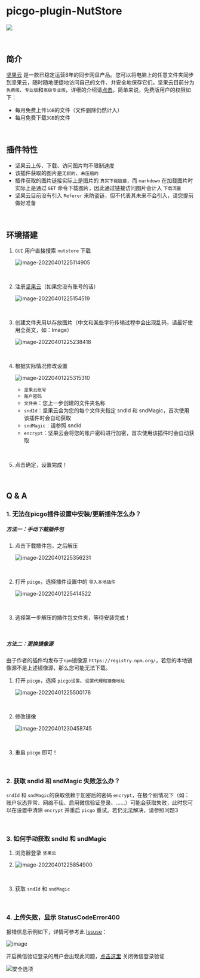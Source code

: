 # picgo-plugin-NutStore

![](https://img.shields.io/badge/version-1.1.7-green)

<br>

## 简介

[坚果云](https://www.jianguoyun.com) 是一款已稳定运营8年的同步网盘产品。您可以将电脑上的任意文件夹同步到坚果云，随时随地便捷地访问自己的文件、并安全地保存它们。坚果云目前分为`免费版`、`专业版`和`高级专业版`，详细的介绍请[点击](https://www.jianguoyun.com/s/pricing)。简单来说，免费版用户的权限如下：

- 每月免费上传`1GB`的文件（文件删除仍然计入）
- 每月免费下载`3GB`的文件

<br>

## 插件特性

- 坚果云上传、下载、访问图片均不限制速度
- 该插件获取的图片是`无损的`、`未压缩的`
- 插件获取的图片链接实际上是图片的 `真实下载链接`，而 `markdown` 在加载图片时实际上是通过 `GET` 命令下载图片，因此通过链接访问图片会计入 `下载流量`
- 坚果云目前没有引入 `Referer` 来防盗链，但不代表其未来不会引入，请您提前做好准备

<br>

## 环境搭建

1. `GUI` 用户直接搜索  `nutstore`  下载

   ![image-20220401225114905](http://jing-image.test.upcdn.net/image-20220401225114905.png)

<br>

2. 注册[坚果云](https://www.jianguoyun.com/)（如果您没有账号的话）

   ![image-20220401225154519](http://jing-image.test.upcdn.net/image-20220401225154519.png)

<br>

3. 创建文件夹用以存放图片（中文和某些字符传输过程中会出现乱码，请最好使用全英文，如：Image）

   ![image-20220401225238418](http://jing-image.test.upcdn.net/image-20220401225238418.png)

<br>

4. 根据实际情况修改设置

   ![image-20220401225315310](http://jing-image.test.upcdn.net/image-20220401225315310.png)

   - `坚果云账号`
   - `账户密码`
   - `文件夹`：您上一步创建的文件夹名称
   - `sndId`：坚果云会为您的每个文件夹指定 sndId 和 sndMagic，首次使用该插件时会自动获取
   - `sndMagic`：请参照 sndId
   - `encrypt`：坚果云会将您的账户密码进行加密，首次使用该插件时会自动获取

<br>

5. 点击确定，设置完成！

<br>

## Q & A

### 1. 无法在picgo插件设置中安装/更新插件怎么办？

##### 方法一：手动下载插件包

1. 点击下载插件包，之后解压

   ![image-20220401225356231](http://jing-image.test.upcdn.net/image-20220401225356231.png)

<br>

2. 打开 `picgo`，选择插件设置中的 `导入本地插件`

   ![image-20220401225414522](http://jing-image.test.upcdn.net/image-20220401225414522.png)

<br>

3. 选择第一步解压的插件包文件夹，等待安装完成！

<br>

##### 方法二：更换镜像源

由于作者的插件均发布于`npm`镜像源 `https://registry.npm.org/`，若您的本地镜像源不是上述镜像源，那么您可能无法下载。

1. 打开 `picgo`，选择 `picgo设置`、`设置代理和镜像地址`

   ![image-20220401225500176](http://jing-image.test.upcdn.net/image-20220401225500176.png)

<br>

2. 修改镜像

   ![image-20220401230458745](http://jing-image.test.upcdn.net/image-20220401230458745.png)

<br>

3. 重启 `picgo` 即可！

<br>

### 2. 获取 sndId 和 sndMagic 失败怎么办？

`sndId` 和 `sndMagic`的获取依赖于加密后的密码 `encrypt`，在极个别情况下（如：账户状态异常、网络不佳、启用微信验证登录、……）可能会获取失败，此时您可以在设置中清除 `encrypt` 并重启 `picgo` 重试。若仍无法解决，请参照问题3

<br>

### 3. 如何手动获取 sndId 和 sndMagic

1. 浏览器登录 `坚果云`

2. ![image-20220401225854900](http://jing-image.test.upcdn.net/image-20220401225854900.png)

<br>

3. 获取 `sndId` 和 `sndMagic`

<br>

### 4. 上传失败，显示 StatusCodeError400

报错信息示例如下，详情可参考此 [Issuse](https://github.com/Redns/picgo-plugin-NutStore/issues/2)：

![image](http://jing-image.test.upcdn.net/160249468-3aa0a06c-0715-40ea-b0a5-4126a4985f2c.png)

开启微信验证登录的用户会出现此问题，[点击这里](https://www.jianguoyun.com/#/safety) 关闭微信登录验证

![安全选项](http://jing-image.test.upcdn.net/687474703a2f2f6a696e672d696d6167652e746573742e757063646e2e6e65742f32303232303430313134313832332e706e67)
